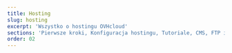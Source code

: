 ```yaml
---
title: Hosting
slug: hosting
excerpt: 'Wszystko o hostingu OVHcloud'
sections: 'Pierwsze kroki, Konfiguracja hostingu, Tutoriale, CMS, FTP i SSH, SSL, Bazy danych, CloudDB, PHP, Optymalizacja strony WWW, Diagnostyka, CRON - automatyzacja zadań, Przekierowania i uprawnienia dostępu, Poprzednie oferty'
order: 02
---
```


